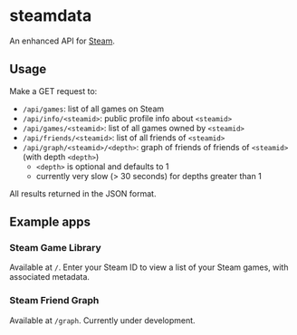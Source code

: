 # steamdata
An enhanced API for [Steam](http://www.steampowered.com/).

## Usage
Make a GET request to:
* `/api/games`: list of all games on Steam
* `/api/info/<steamid>`: public profile info about `<steamid>`
* `/api/games/<steamid>`: list of all games owned by `<steamid>`
* `/api/friends/<steamid>`: list of all friends of `<steamid>`
* `/api/graph/<steamid>/<depth>`: graph of friends of friends of `<steamid>` (with depth `<depth>`)
  * `<depth>` is optional and defaults to 1
  * currently very slow (> 30 seconds) for depths greater than 1

All results returned in the JSON format.

## Example apps

### Steam Game Library
Available at `/`. Enter your Steam ID to view a list of your Steam games, with
associated metadata.

### Steam Friend Graph
Available at `/graph`. Currently under development.
